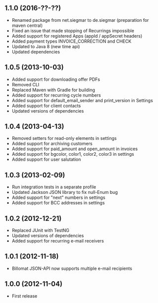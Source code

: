 ## 1.1.0 (2016-??-??)

* Renamed package from net.siegmar to de.siegmar (preparation for maven central)
* Fixed an issue that made stopping of Recurrings impossible
* Added support for registered Apps (appId / appSecret headers)
* Added payment types INVOICE_CORRECTION and CHECK
* Updated to Java 8 (new time api)
* Updated dependencies


## 1.0.5 (2013-10-03)

* Added support for downloading offer PDFs
* Removed CLI
* Replaced Maven with Gradle for building
* Added support for recurring cycle numbers
* Added support for default_email_sender and print_version in Settings
* Added support for client contacts
* Updated versions of dependencies

## 1.0.4 (2013-04-13)

* Removed setters for read-only elements in settings
* Added support for archiving customers
* Added support for paid_amount and open_amount in invoices
* Added support for bgcolor, color1, color2, color3 in settings
* Added support for user salutation

## 1.0.3 (2013-02-09)

* Run integration tests in a separate profile
* Updated Jackson JSON library to fix null-Enum bug
* Added support for "next" numbers in settings
* Added support for BCC addresses in settings

## 1.0.2 (2012-12-21)

* Replaced JUnit with TestNG
* Updated versions of dependencies
* Added support for recurring e-mail receivers

## 1.0.1 (2012-11-18)

* Billomat JSON-API now supports multiple e-mail recipients

## 1.0.0 (2012-11-04)

* First release
